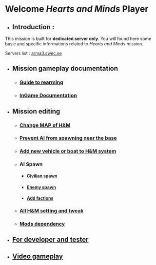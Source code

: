 # Welcome _Hearts and Minds_ Player

* ## Introduction :
This mission is built for **dedicated server only**. You will found here some basic and specific informations related to _Hearts and Minds_ mission.

Servers list : [arma3.swec.se](https://arma3.swec.se/server/list?mquery=hearts+and+minds)

* ## Mission gameplay documentation
	* ### [Guide to rearming](https://github.com/Vdauphin/HeartsAndMinds/wiki/Guide-to-rearming)
	* ### [InGame Documentation](https://github.com/Vdauphin/HeartsAndMinds/wiki/InGame-documentation)
* ## Mission editing
	* ### [Change MAP of H&M](https://github.com/Vdauphin/HeartsAndMinds/wiki/Change-MAP-of-Hearts-and-Minds)
	* ### [Prevent AI from spawning near the base](https://github.com/Vdauphin/HeartsAndMinds/wiki/Prevent-AI-from-spawning-near-the-base)
	* ### [Add new vehicle or boat to H&M system](https://github.com/Vdauphin/HeartsAndMinds/wiki/Add-vehicle-or-boat-to-H&M-system)
	* ### AI Spawn
		* #### [Civilian spawn](https://github.com/Vdauphin/HeartsAndMinds/wiki/Tweak-civilian-spawn-in-town)
		* #### [Enemy spawn](https://github.com/Vdauphin/HeartsAndMinds/wiki/Enemy-spawn)
		* #### [Add factions](https://github.com/Vdauphin/HeartsAndMinds/wiki/Add-factions)
	* ### [All H&M setting and tweak](https://github.com/Vdauphin/HeartsAndMinds/wiki/All-H&M-setting-and-tweak)
	* ### [Mods dependency](https://github.com/Vdauphin/HeartsAndMinds/wiki/Mods-dependency)
* ## [For developer and tester](https://github.com/Vdauphin/HeartsAndMinds/wiki/For-developer-and-tester)
* ## [Video gameplay](https://github.com/Vdauphin/HeartsAndMinds/wiki/Video-gameplay)